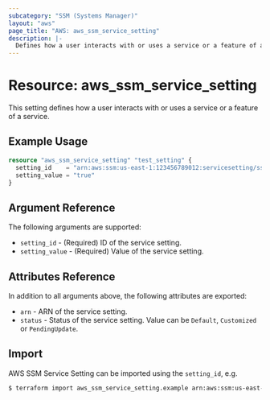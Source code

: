```yaml
---
subcategory: "SSM (Systems Manager)"
layout: "aws"
page_title: "AWS: aws_ssm_service_setting"
description: |-
  Defines how a user interacts with or uses a service or a feature of a service.
---
```


# Resource: aws_ssm_service_setting

This setting defines how a user interacts with or uses a service or a feature of a service.

## Example Usage

```terraform
resource "aws_ssm_service_setting" "test_setting" {
  setting_id    = "arn:aws:ssm:us-east-1:123456789012:servicesetting/ssm/parameter-store/high-throughput-enabled"
  setting_value = "true"
}
```

## Argument Reference

The following arguments are supported:

* `setting_id` - (Required) ID of the service setting.
* `setting_value` - (Required) Value of the service setting.

## Attributes Reference

In addition to all arguments above, the following attributes are exported:

* `arn` - ARN of the service setting.
* `status` - Status of the service setting. Value can be `Default`, `Customized` or `PendingUpdate`.

## Import

AWS SSM Service Setting can be imported using the `setting_id`, e.g.

```sh
$ terraform import aws_ssm_service_setting.example arn:aws:ssm:us-east-1:123456789012:servicesetting/ssm/parameter-store/high-throughput-enabled
```
